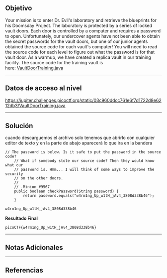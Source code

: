 ## Objetivo 

Your mission is to enter Dr. Evil's laboratory and retrieve the blueprints for his Doomsday Project. The laboratory is protected by a series of locked vault doors. Each door is controlled by a computer and requires a password to open. Unfortunately, our undercover agents have not been able to obtain the secret passwords for the vault doors, but one of our junior agents obtained the source code for each vault's computer! You will need to read the source code for each level to figure out what the password is for that vault door. As a warmup, we have created a replica vault in our training facility. The source code for the training vault is here: [VaultDoorTraining.java](https://jupiter.challenges.picoctf.org/static/03c960ddcc761e6f7d1722d8e6212db3/VaultDoorTraining.java)

---
## Datos de acceso al nivel 

https://jupiter.challenges.picoctf.org/static/03c960ddcc761e6f7d1722d8e6212db3/VaultDoorTraining.java

---
## Solución 

cuando descarguemos el archivo solo tenemos que abrirlo con cualquier editor de texto y en la parte de abajo aparecerá lo que ira en la bandera 

```
// The password is below. Is it safe to put the password in the source code?
    // What if somebody stole our source code? Then they would know what our
    // password is. Hmm... I will think of some ways to improve the security
    // on the other doors.
    //
    // -Minion #9567
    public boolean checkPassword(String password) {
        return password.equals("w4rm1ng_Up_w1tH_jAv4_3808d338b46");
    }
```

``` bash
w4rm1ng_Up_w1tH_jAv4_3808d338b46
```

**Resultado Final**
```
picoCTF{w4rm1ng_Up_w1tH_jAv4_3808d338b46}
```

---
## Notas Adicionales 

---
## Referencias 